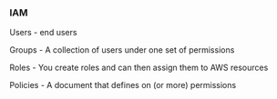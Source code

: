 ### IAM

Users - end users

Groups - A collection of users under one set of permissions

Roles - You create roles and can then assign them to AWS resources

Policies - A document that defines on (or more) permissions

